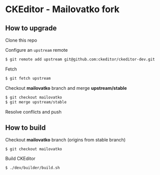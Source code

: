 # CKEditor - Mailovatko fork

## How to upgrade

Clone this repo

Configure an `upstream` remote
```bash
$ git remote add upstream git@github.com:ckeditor/ckeditor-dev.git
```

Fetch
```bash
$ git fetch upstream
```

Checkout **mailovatko** branch and merge **upstream/stable**
```bash
$ git checkout mailovatko
$ git merge upstream/stable
```

Resolve conflicts and push

## How to build

Checkout **mailovatko** branch (origins from stable branch)
```
$ git checkout mailovatko
```

Build CKEditor
```
$ ./dev/builder/build.sh
```

